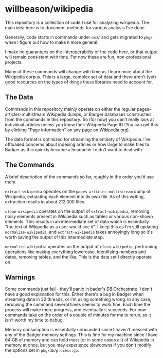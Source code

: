 # willbeason/wikipedia

This repository is a collection of code I use for analyzing wikipedia. The main
idea here is to document methods for various analysis I've done.

Generally, code starts in commands under `cmd/` and gets migrated to `pkg/` when
I figure out how to make it more general.

I make no guarantees on the interoperability of the code here, or that output
will remain consistent with time. For now these are fun, non-professional
projects.

Many of these commands will change with time as I learn more about the Wikipedia
corpus. This is a large, complex set of data and there aren't (yet) good
resources on the types of things these libraries need to account for.

## The Data

Commands in this repository mainly operate on either the regular
pages-articles-multistream Wikipedia dumps, or Badger databases constructed from
the commands in this repository. So (for now) you can't really look at
individual articles unless you know their Wikipedia Page ID (You can get this by
clicking "Page information" on any page on Wikipedia.org).

The data format is optimized for streaming the entirety of Wikipedia. I've
offloaded concerns about indexing articles or how large to make files to Badger
as this quickly became a headache I didn't want to deal with.

## The Commands

A brief description of the commands so far, roughly in the order you'd use them.

`extract-wikipedia` operates on the `pages-articles-multistream` dump of
Wikipedia, extracting each element into its own file. As of this writing,
extraction results in about 213,000 files.

`clean-wikipedia` operates on the output of `extract-wikipedia`, removing noisy
elements present in Wikipedia such as tables or various non-shown elements. This
results in an intermediate set of data which is essentially "the text of
Wikipedia as a user would see it". I keep this as I'm still updating
`normalize-wikipedia`, and `extract-wikipedia` takes annoyingly long so it's
worth saving the output of this intermediate step.

`normalize-wikipedia` operates on the output of `clean-wikipedia`, performing
operations like making everything lowercase, identifying numbers and dates,
removing tables, and the like. This is the data set I directly operate on.

## Warnings

Some commands just fail - they'll panic in bader's DB.Orchestrate. I don't have
a good explanation for this. Either there's a bug in Badger when streaming data
in 32 threads, or I'm using something wrong. In any case, rerunning the command
several times seems to work fine. Each time the process will make more progress,
and eventually it succeeds. For now commands take on the order of a couple of
minutes for  me to rerun, so it isn't worth my time to debug.

Memory consumption is essentially unbounded since I haven't messed with any of
the Badger memory settings. This is fine for my machine since I have 64 GB of
memory and can hold most (or in some cases all) of Wikipedia in memory at once,
but you may experience slowdowns if you don't modify the options set in
`pkg/db/process.go`.
